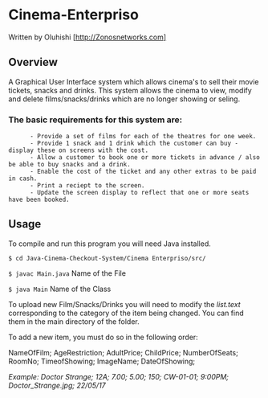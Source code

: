 # Cinema-Enterpriso

Written by Oluhishi [http://Zonosnetworks.com]

## Overview

A Graphical User Interface system which allows cinema's to sell their movie tickets, snacks and drinks. This system allows the cinema to view, modify and delete films/snacks/drinks which are no longer showing or seling. 

### The basic requirements for this system are:
          - Provide a set of films for each of the theatres for one week.
          - Provide 1 snack and 1 drink which the customer can buy - display these on screens with the cost.
          - Allow a customer to book one or more tickets in advance / also be able to buy snacks and a drink.
          - Enable the cost of the ticket and any other extras to be paid in cash.
          - Print a reciept to the screen.
          - Update the screen display to reflect that one or more seats have been booked.
          
## Usage

To compile and run this program you will need Java installed.

``` $ cd Java-Cinema-Checkout-System/Cinema Enterpriso/src/ ```

``` $ javac Main.java ``` Name of the File

``` $ java Main ``` Name of the Class

To upload new Film/Snacks/Drinks you will need to modify the *list.text* corresponding to the category of the item being changed. You can find them in the main directory of the folder.

To add a new item, you must do so in the following order:

NameOfFilm; AgeRestriction; AdultPrice; ChildPrice; NumberOfSeats; RoomNo; TimeofShowing; ImageName; DateOfShowing;

*Example: Doctor Strange; 12A; 7.00; 5.00; 150; CW-01-01; 9:00PM; Doctor_Strange.jpg; 22/05/17*
